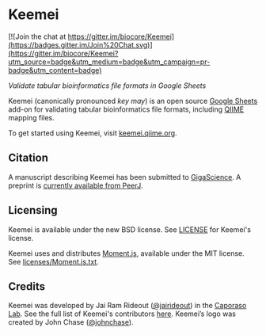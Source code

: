 # Keemei

[![Join the chat at https://gitter.im/biocore/Keemei](https://badges.gitter.im/Join%20Chat.svg)](https://gitter.im/biocore/Keemei?utm_source=badge&utm_medium=badge&utm_campaign=pr-badge&utm_content=badge)

*Validate tabular bioinformatics file formats in Google Sheets*

Keemei (canonically pronounced *key may*) is an open source [Google Sheets](http://www.google.com/sheets/about/) add-on for validating tabular bioinformatics file formats, including [QIIME](http://qiime.org/) mapping files.

To get started using Keemei, visit [keemei.qiime.org](http://keemei.qiime.org).

## Citation

A manuscript describing Keemei has been submitted to [GigaScience](http://www.gigasciencejournal.com/). A preprint is [currently available from PeerJ](https://peerj.com/preprints/1670/).

## Licensing

Keemei is available under the new BSD license. See [LICENSE](LICENSE) for Keemei's license.

Keemei uses and distributes [Moment.js](http://momentjs.com/), available under the MIT license. See [licenses/Moment.js.txt](licenses/Moment.js.txt).

## Credits

Keemei was developed by Jai Ram Rideout ([@jairideout](https://github.com/jairideout)) in the [Caporaso Lab](http://caporasolab.us). See the full list of Keemei's contributors [here](https://github.com/biocore/Keemei/graphs/contributors). Keemei’s logo was created by John Chase ([@johnchase](https://github.com/johnchase)).
